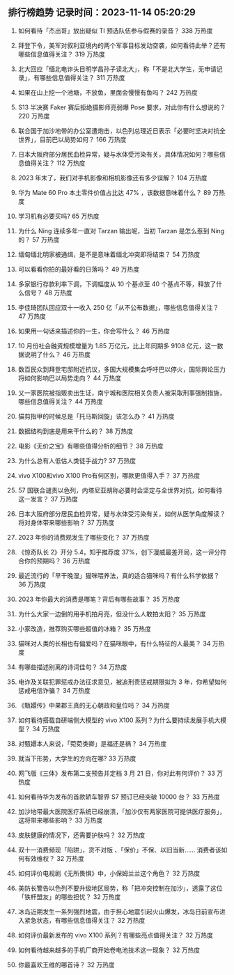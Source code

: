 
## 排行榜趋势 记录时间：2023-11-14 05:20:29
  
  1. 如何看待「杰出哥」放出疑似 TI 预选队伍参与假赛的录音？ 338 万热度
    
  2. 拜登下令，美军对叙利亚境内的两个军事目标发动空袭，如何看待此举？还有哪些信息值得关注？ 319 万热度
    
  3. 北大回应「缅北电诈头目明学昌孙子读北大」，称「不是北大学生，无申请记录」，有哪些信息值得关注？ 311 万热度
    
  4. 如果在山上挖一个池塘，不放鱼，里面会慢慢有鱼吗？ 242 万热度
    
  5. S13 半决赛 Faker 赛后拒绝摄影师亮弱爆 Pose 要求，对此你有什么想说的？ 220 万热度
    
  6. 联合国于加沙地带的办公室遭炮击，以色列总理近日表示「必要时坚决对抗全世界」，目前巴以局势如何？ 166 万热度
    
  7. 日本大阪府部分居民血检异常，疑与水体受污染有关，具体情况如何？哪些信息值得关注？ 112 万热度
    
  8. 2023 年末了，我们对手机影像和相机影像还有多少误解？ 104 万热度
    
  9. 华为 Mate 60 Pro 本土零件价值占比达 47% ，该数据意味着什么？ 89 万热度
    
  10. 学习机有必要买吗? 65 万热度
    
  11. 为什么 Ning 连续多年一直对 Tarzan 输出呢，当初 Tarzan 是怎么惹到 Ning 的？ 57 万热度
    
  12. 缅甸缅北明家被通缉，是不是意味着缅北冲突即将结束？ 54 万热度
    
  13. 可以看看你拍的最好看的日落吗？ 49 万热度
    
  14. 多家银行存款利率下调，下调幅度从 10 个基点至 40 个基点不等，释放了什么信号？ 48 万热度
    
  15. 李佳琦团队回应双十一收入 250 亿「从不公布数据」，哪些信息值得关注？ 47 万热度
    
  16. 如果用一句话来描述你的一生，你会写什么？ 46 万热度
    
  17. 10 月份社会融资规模增量为 1.85 万亿元，比上年同期多 9108 亿元，这一数据说明了什么？ 46 万热度
    
  18. 数百民众到拜登宅邸附近抗议，多国大规模集会呼吁巴以停火，国际舆论压力将如何影响巴以局势走向？ 44 万热度
    
  19. 又一家医院被指贩卖出生证，南宁城和医院相关负责人被采取刑事强制措施，哪些信息值得关注？ 44 万热度
    
  20. 猫剪指甲的时候总是「托马斯回旋」该怎么办？ 41 万热度
    
  21. 数据结构到底是用来干什么的？ 38 万热度
    
  22. 电影《无价之宝》有哪些值得分析的细节？ 38 万热度
    
  23. 为什么总有人低估人类徒手战力? 37 万热度
    
  24. vivo X100和vivo X100 Pro有何区别，哪款更值得入手？ 37 万热度
    
  25. 57 国联合谴责以色列，内塔尼亚胡称必要时会坚定与全世界对抗，如何看待这一发言？ 37 万热度
    
  26. 日本大阪府部分居民血检异常，疑与水体受污染有关，如何从医学角度解读？将对身体带来哪些影响？ 37 万热度
    
  27. 2023 年你的消费观发生了哪些变化？ 37 万热度
    
  28. 《惊奇队长 2》开分 5.4，知乎推荐度 37%，创下漫威最差开局，这一评分符合你的预期吗？ 36 万热度
    
  29. 最近流行的「早干晚湿」猫咪喂养法，真的适合猫咪吗？有什么科学依据？ 36 万热度
    
  30. 2023 年你最大的消费是哪笔？背后有哪些故事？ 35 万热度
    
  31. 为什么大家一边倒的用手机拍月亮，但没什么人敢拍太阳？ 35 万热度
    
  32. 小家改造，推荐购买哪些超值的冰箱？ 35 万热度
    
  33. 猫咪对人类的长相也有偏爱吗？在猫咪眼中，有什么特征的人最美？ 34 万热度
    
  34. 有哪些描述别离的诗词佳句？ 34 万热度
    
  35. 电诈及关联犯罪惩戒办法征求意见，被追刑责惩戒期限拟为 3 年，你希望如何惩戒电信诈骗？ 34 万热度
    
  36. 《甄嬛传》中果郡王真的无心朝政和皇位吗？ 34 万热度
    
  37. 如何看待搭载自研端侧大模型的 vivo X100 系列？为什么要持续发展手机大模型？ 34 万热度
    
  38. 对甄嬛本人来说，「菀菀类卿」是福还是祸？ 34 万热度
    
  39. 就当下形势，大学生的方向在哪? 33 万热度
    
  40. 网飞版《三体》发布第二支预告并定档 3 月 21 日，你对此有何评价？ 33 万热度
    
  41. 如何看待华为发布的首款轿车智界 S7 预订已经突破 10000 台？ 33 万热度
    
  42. 加沙地带最大医院医疗系统已经崩溃，「加沙仅有两家医院可提供医疗服务」，这将带来哪些影响？ 33 万热度
    
  43. 皮肤健康的情况下，还需要护肤吗？ 32 万热度
    
  44. 双十一消费频现「陷阱」，货不对版 、「保价」不保、以旧当新…… 消费者该如何有效维权？ 32 万热度
    
  45. 如何评价电视剧《无所畏惧》中，小保姆兰兰这个角色？ 32 万热度
    
  46. 美防长警告以色列不要升级地区局势，称「把冲突控制在加沙」，透露了这位「铁杆盟友」的哪些担忧？ 32 万热度
    
  47. 冰岛近期发生一系列强烈地震，由于担心地震引起火山爆发，冰岛日前宣布进入紧急状态，有哪些信息值得关注？ 32 万热度
    
  48. 如何评价最新发布的 vivo X100 系列？有哪些亮点值得关注？ 32 万热度
    
  49. 如何看待越来越多的手机厂商开始卷电池技术这一现象？ 32 万热度
    
  50. 你最喜欢王维的哪首诗？ 32 万热度
    